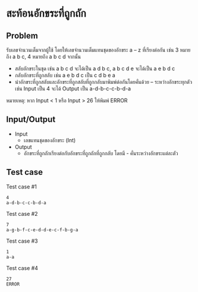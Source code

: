 # สะท้อนอักขระที่ถูกถัก
## Problem
รับเลขจำนวนเต็มจากผู้ใช้ โดยให้เลขจำนวนเต็มแทนชุดของอักขระ a – z ที่เรียงต่อกัน เช่น 3 หมายถึง a b c, 4 หมายถึง a b c d จากนั้น
- สลับอักขระในชุด เช่น a b c d จะได้เป็น a d b c, a b c d e จะได้เป็น a e b d c
- กลับอักขระที่ถูกสลับ เช่น a e b d c เป็น c d b e a
- นำอักขระที่ถูกสลับและอักขระที่ถูกสลับที่ถูกกลับมาพิมพ์ต่อกันโดยคั่นด้วย – ระหว่างอักขระทุกตัว
เช่น Input เป็น 4 จะได้ Output เป็น a-d-b-c-c-b-d-a

หมายเหตุ: หาก Input < 1 หรือ Input > 26 ให้พิมพ์ ERROR

## Input/Output
- Input
    - เลขแทนชุดของอักขระ (Int)
- Output
    - อักขระที่ถูกถักเรียงต่อกับอักขระที่ถูกถักที่ถูกกลับ โดยมี - คั่นระหว่างอักขระแต่ละตัว

## Test case

Test case \#1
```
4
a-d-b-c-c-b-d-a
```

Test case \#2
```
7
a-g-b-f-c-e-d-d-e-c-f-b-g-a
```

Test case \#3
```
1
a-a
```

Test case \#4
```
27
ERROR
```
